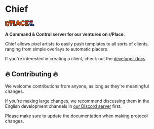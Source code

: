 # Chief

![Chief Logo](https://github.com/PlaceNL/Huisstijl/blob/master/images/logo/logo.png?raw=true)

**A Command & Control server for our ventures on r/Place.**

Chief allows pixel artists to easily push templates to all sorts of clients, ranging from simple overlays to automatic placers.

If you're interested in creating a client, check out the [developer docs](docs/README.md).

## 🔥 Contributing 🔥

We welcome contributions from anyone, as long as they're meaningful changes.

If you're making large changes, we recommend discussing them in the English development channels in [our Discord server](https://discord.gg/placenl) first.

Please make sure to update the documentation when making protocol changes.


